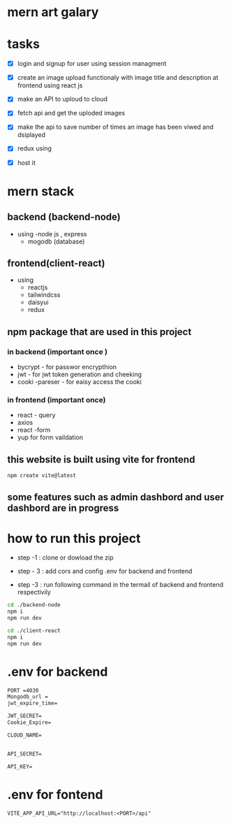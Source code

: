 # mern art galary 


# tasks

- [x] login and signup for user using session managment

- [x] create an image upload functionaly with image title and description at frontend using react js
- [x] make an API to uploud to cloud
- [x] fetch api and get the uploded images
- [x] make the api to save number of times an image has been viwed and dsiplayed
- [x] redux using
- [x] host it

# mern stack

## backend (backend-node)

- using
  -node js , express
  - mogodb (database)

## frontend(client-react)

- using
  - reactjs
  - tailwindcss
  - daisyui
  - redux

## npm package that are used in this project

### in backend (important once )

- bycrypt - for passwor encrypthion
- jwt - for jwt token generation and cheeking
- cooki -pareser - for eaisy access the cooki

### in frontend (important once)

- react - query
- axios
- react -form
- yup for form vaildation

## this website is built using vite for frontend

```bash
npm create vite@latest

```

## some features such as admin dashbord and user dashbord are in progress

# how to run this project

- step -1 : clone or dowload the zip

- step - 3 : add cors and config .env for backend and frontend

- step -3 : run following command in the termail of backend and frontend respectivily

```bash
cd ./backend-node
npm i
npm run dev
```

```bash
cd ./client-react
npm i
npm run dev
```

# .env for backend

```txt
PORT =4030
Mongodb_url =
jwt_expire_time=

JWT_SECRET=
Cookie_Expire=

CLOUD_NAME=


API_SECRET=

API_KEY=
```

# .env for fontend 
```txt 
VITE_APP_API_URL="http://localhost:<PORT>/api"

```
